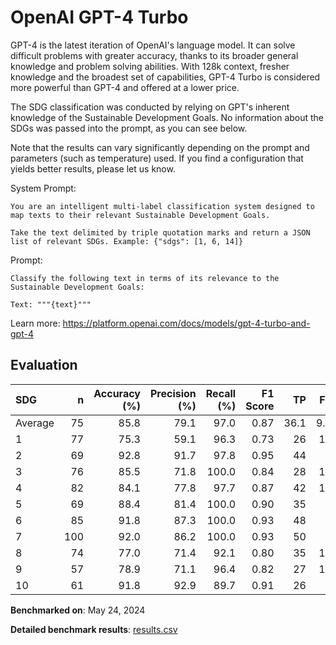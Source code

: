 # OpenAI GPT-4 Turbo

GPT-4 is the latest iteration of OpenAI's language model. It can solve
difficult problems with greater accuracy, thanks to its broader general
knowledge and problem solving abilities. With 128k context, fresher knowledge
and the broadest set of capabilities, GPT-4 Turbo is considered more powerful
than GPT-4 and offered at a lower price.

The SDG classification was conducted by relying on GPT's inherent knowledge of
the Sustainable Development Goals. No information about the SDGs was passed
into the prompt, as you can see below.

Note that the results can vary significantly depending on the prompt and
parameters (such as temperature) used. If you find a configuration that yields
better results, please let us know.

System Prompt:

```
You are an intelligent multi-label classification system designed to map texts to their relevant Sustainable Development Goals.

Take the text delimited by triple quotation marks and return a JSON list of relevant SDGs. Example: {"sdgs": [1, 6, 14]}
```

Prompt:

```
Classify the following text in terms of its relevance to the Sustainable Development Goals:

Text: """{text}"""
```


Learn more: https://platform.openai.com/docs/models/gpt-4-turbo-and-gpt-4

## Evaluation

| SDG     |   n |   Accuracy (%) |   Precision (%) |   Recall (%) |   F1 Score |   TP |   FP |   TN |   FN |
|:--------|----:|---------------:|----------------:|-------------:|-----------:|-----:|-----:|-----:|-----:|
| Average |  75 |           85.8 |            79.1 |         97.0 |       0.87 | 36.1 |  9.5 | 28.4 |    1 |
| 1       |  77 |           75.3 |            59.1 |         96.3 |       0.73 |   26 |   18 |   32 |    1 |
| 2       |  69 |           92.8 |            91.7 |         97.8 |       0.95 |   44 |    4 |   20 |    1 |
| 3       |  76 |           85.5 |            71.8 |        100.0 |       0.84 |   28 |   11 |   37 |    0 |
| 4       |  82 |           84.1 |            77.8 |         97.7 |       0.87 |   42 |   12 |   27 |    1 |
| 5       |  69 |           88.4 |            81.4 |        100.0 |       0.90 |   35 |    8 |   26 |    0 |
| 6       |  85 |           91.8 |            87.3 |        100.0 |       0.93 |   48 |    7 |   30 |    0 |
| 7       | 100 |           92.0 |            86.2 |        100.0 |       0.93 |   50 |    8 |   42 |    0 |
| 8       |  74 |           77.0 |            71.4 |         92.1 |       0.80 |   35 |   14 |   22 |    3 |
| 9       |  57 |           78.9 |            71.1 |         96.4 |       0.82 |   27 |   11 |   18 |    1 |
| 10      |  61 |           91.8 |            92.9 |         89.7 |       0.91 |   26 |    2 |   30 |    3 |

**Benchmarked on**: May 24, 2024

**Detailed benchmark results**: [results.csv](results.csv)
